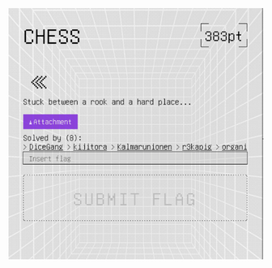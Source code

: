 ![Pasted image 20250629023258.png](../../../../../../../../../../../attachments/Pasted%20image%2020250629023258.png)
